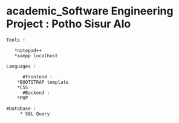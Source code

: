 # academic_Software Engineering Project : Potho Sisur Alo

	Tools : 
	
	   *notepad++ 
	   *xampp localhost
	   
	Languages :
	
          #frontend :
		*BOOTSTRAP template 
		*CSS
	      #Backend :
		*PHP
		
	#Database :
	     * SQL Query

